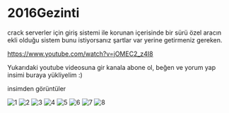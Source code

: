 # 2016Gezinti
 

crack serverler için giriş sistemi ile korunan içerisinde bir sürü özel aracın ekli olduğu sistem bunu istiyorsanız şartlar var yerine getirmeniz gereken.

https://www.youtube.com/watch?v=jOMEC2_z4I8

Yukarıdaki youtube videosuna gir kanala abone ol, beğen ve yorum yap insimi buraya yükliyelim :)

insimden görüntüler

![1](https://user-images.githubusercontent.com/12397945/95680746-7c40c280-0be4-11eb-9c12-eead5664b0d6.PNG)
![2](https://user-images.githubusercontent.com/12397945/95680747-7d71ef80-0be4-11eb-97cc-fd521a6a1074.PNG)
![3](https://user-images.githubusercontent.com/12397945/95680749-7d71ef80-0be4-11eb-8e7d-b93a018b850f.PNG)
![4](https://user-images.githubusercontent.com/12397945/95680750-7e0a8600-0be4-11eb-915a-c71ae861a09f.PNG)
![5](https://user-images.githubusercontent.com/12397945/95680752-7e0a8600-0be4-11eb-8304-30cca51f40b4.PNG)
![6](https://user-images.githubusercontent.com/12397945/95680753-7ea31c80-0be4-11eb-8a15-4fa319d9e9f9.PNG)
![7](https://user-images.githubusercontent.com/12397945/95680754-7ea31c80-0be4-11eb-8bf8-2daf44960d64.PNG)
![8](https://user-images.githubusercontent.com/12397945/95680755-7ea31c80-0be4-11eb-9eb5-ed3850417fe2.PNG)
